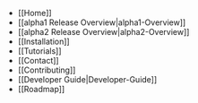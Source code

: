 * [[Home]]
* [[alpha1 Release Overview|alpha1-Overview]]
* [[alpha2 Release Overview|alpha2-Overview]]
* [[Installation]]
* [[Tutorials]]
* [[Contact]]
* [[Contributing]]
* [[Developer Guide|Developer-Guide]]
* [[Roadmap]]
